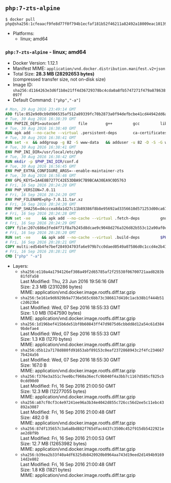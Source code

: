 ## `php:7-zts-alpine`

```console
$ docker pull php@sha256:1cfeaacf9fe8d77f0f794b1ecfaf181b52f46211a82492a18009eac10139f280
```

-	Platforms:
	-	linux; amd64

### `php:7-zts-alpine` - linux; amd64

-	Docker Version: 1.12.1
-	Manifest MIME: `application/vnd.docker.distribution.manifest.v2+json`
-	Total Size: **28.3 MB (28292653 bytes)**  
	(compressed transfer size, not on-disk size)
-	Image ID: `sha256:d1164263e3d6f1b8e21ff4d36729378bc4cda0a8fb5747271f479a878638097f`
-	Default Command: `["php","-a"]`

```dockerfile
# Mon, 29 Aug 2016 23:49:14 GMT
ADD file:852e9d0cb9d906535af512a89339fc70b2873a0f94defbcbe41cd44942dd6ac8 in / 
# Tue, 30 Aug 2016 16:38:39 GMT
ENV PHPIZE_DEPS=autoconf 		file 		g++ 		gcc 		libc-dev 		make 		pkgconf 		re2c
# Tue, 30 Aug 2016 16:38:40 GMT
RUN apk add --no-cache --virtual .persistent-deps 		ca-certificates 		curl 		tar 		xz
# Tue, 30 Aug 2016 16:38:41 GMT
RUN set -x 	&& addgroup -g 82 -S www-data 	&& adduser -u 82 -D -S -G www-data www-data
# Tue, 30 Aug 2016 16:38:41 GMT
ENV PHP_INI_DIR=/usr/local/etc/php
# Tue, 30 Aug 2016 16:38:42 GMT
RUN mkdir -p $PHP_INI_DIR/conf.d
# Tue, 30 Aug 2016 16:56:45 GMT
ENV PHP_EXTRA_CONFIGURE_ARGS=--enable-maintainer-zts
# Tue, 30 Aug 2016 16:56:46 GMT
ENV GPG_KEYS=1A4E8B7277C42E53DBA9C7B9BCAA30EA9C0D5763
# Fri, 16 Sep 2016 20:24:20 GMT
ENV PHP_VERSION=7.0.11
# Fri, 16 Sep 2016 20:24:20 GMT
ENV PHP_FILENAME=php-7.0.11.tar.xz
# Fri, 16 Sep 2016 20:24:20 GMT
ENV PHP_SHA256=d4cccea8da1d27c11b89386f8b8e95692ad3356610d571253d00ca67d524c735
# Fri, 16 Sep 2016 20:24:28 GMT
RUN set -xe 	&& apk add --no-cache --virtual .fetch-deps 		gnupg 	&& mkdir -p /usr/src 	&& cd /usr/src 	&& curl -fSL "https://secure.php.net/get/$PHP_FILENAME/from/this/mirror" -o php.tar.xz 	&& echo "$PHP_SHA256 *php.tar.xz" | sha256sum -c - 	&& curl -fSL "https://secure.php.net/get/$PHP_FILENAME.asc/from/this/mirror" -o php.tar.xz.asc 	&& export GNUPGHOME="$(mktemp -d)" 	&& for key in $GPG_KEYS; do 		gpg --keyserver ha.pool.sks-keyservers.net --recv-keys "$key"; 	done 	&& gpg --batch --verify php.tar.xz.asc php.tar.xz 	&& rm -r "$GNUPGHOME" 	&& apk del .fetch-deps
# Fri, 16 Sep 2016 20:24:29 GMT
COPY file:207c686e3fed4f71f8a7b245d8dcae9c9048d276a326d82b553c12a90af0c0ca in /usr/local/bin/ 
# Fri, 16 Sep 2016 20:28:20 GMT
RUN set -xe 	&& apk add --no-cache --virtual .build-deps 		$PHPIZE_DEPS 		curl-dev 		libedit-dev 		libxml2-dev 		openssl-dev 		sqlite-dev 		&& docker-php-source extract 	&& cd /usr/src/php 	&& ./configure 		--with-config-file-path="$PHP_INI_DIR" 		--with-config-file-scan-dir="$PHP_INI_DIR/conf.d" 				--disable-cgi 				--enable-ftp 		--enable-mbstring 		--enable-mysqlnd 				--with-curl 		--with-libedit 		--with-openssl 		--with-zlib 				$PHP_EXTRA_CONFIGURE_ARGS 	&& make -j"$(getconf _NPROCESSORS_ONLN)" 	&& make install 	&& { find /usr/local/bin /usr/local/sbin -type f -perm +0111 -exec strip --strip-all '{}' + || true; } 	&& make clean 	&& docker-php-source delete 		&& runDeps="$( 		scanelf --needed --nobanner --recursive /usr/local 			| awk '{ gsub(/,/, "\nso:", $2); print "so:" $2 }' 			| sort -u 			| xargs -r apk info --installed 			| sort -u 	)" 	&& apk add --no-cache --virtual .php-rundeps $runDeps 		&& apk del .build-deps
# Fri, 16 Sep 2016 20:28:21 GMT
COPY multi:ed54b4fe7bef284934703fa6e979b7cc0daed0549a07586d0c1ccd4e2b41884a in /usr/local/bin/ 
# Fri, 16 Sep 2016 20:28:21 GMT
CMD ["php" "-a"]
```

-	Layers:
	-	`sha256:e110a4a1794126ef308a49f2d65785af2f25538f06700721aad8283b81fdfa58`  
		Last Modified: Thu, 23 Jun 2016 19:56:16 GMT  
		Size: 2.3 MB (2310286 bytes)  
		MIME: application/vnd.docker.image.rootfs.diff.tar.gzip
	-	`sha256:5e161e9d6929b9a7736e565c6bb73c386617d410c1acb38b1f444b51c2d623b4`  
		Last Modified: Wed, 07 Sep 2016 18:55:33 GMT  
		Size: 1.0 MB (1047590 bytes)  
		MIME: application/vnd.docker.image.rootfs.diff.tar.gzip
	-	`sha256:1d196bef415b6de51bf0b60843ff47d9875d6cbbdd8d12a54c61d3849bdefae4`  
		Last Modified: Wed, 07 Sep 2016 18:55:33 GMT  
		Size: 1.3 KB (1270 bytes)  
		MIME: application/vnd.docker.image.rootfs.diff.tar.gzip
	-	`sha256:d5b12a7178d880fd91653abf89153c0eaf2372868943c2f4fc2346677b424a56`  
		Last Modified: Wed, 07 Sep 2016 18:55:30 GMT  
		Size: 167.0 B  
		MIME: application/vnd.docker.image.rootfs.diff.tar.gzip
	-	`sha256:f376e3a351c7ee0bcf960a36ecfc9b040f4a3bb7c1167d585cf825cb0cdd90d0`  
		Last Modified: Fri, 16 Sep 2016 21:00:50 GMT  
		Size: 12.3 MB (12277055 bytes)  
		MIME: application/vnd.docker.image.rootfs.diff.tar.gzip
	-	`sha256:a87cf0cf3c4e97241ee96a3b34e4042d855c726cc56d2ee5c11ebc43892a3087`  
		Last Modified: Fri, 16 Sep 2016 21:00:48 GMT  
		Size: 482.0 B  
		MIME: application/vnd.docker.image.rootfs.diff.tar.gzip
	-	`sha256:87df135657c3a6a8bd882f765dfac4437c3500c452f915db5422921eae2d8f9b`  
		Last Modified: Fri, 16 Sep 2016 21:00:53 GMT  
		Size: 12.7 MB (12653982 bytes)  
		MIME: application/vnd.docker.image.rootfs.diff.tar.gzip
	-	`sha256:b39ea2b33f40a4df6325db8420920b0964aa743d19eed2d1494b916914d2e802`  
		Last Modified: Fri, 16 Sep 2016 21:00:48 GMT  
		Size: 1.8 KB (1821 bytes)  
		MIME: application/vnd.docker.image.rootfs.diff.tar.gzip
